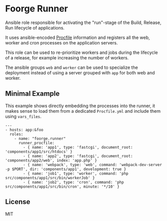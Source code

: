 Foorge Runner
=============

Ansible role responsible for activating the "run"-stage of the Build, Release, Run
lifecycle of applications.

It uses ansible-encoded
[Procfile](https://devcenter.heroku.com/articles/procfile) information and
registers all the web, worker and cron processes on the application servers.

This role can be used to re-prioritize workers and jobs during the lifecycle of
a release, for example increasing the number of workers.

The ansible groups ``web`` and ``worker`` can be used to specialize the
deployment instead of using a server grouped with ``app`` for both web and
worker.

Minimal Example
---------------

This example shows directly embedding the processes into the runner, it makes
sense to load them from a dedicated ``Procfile.yml`` and include them using
``vars_files``.

    ---
    - hosts: app:&foo
      roles:
        - name: "foorge.runner"
          runner_procfile:
            - { name: 'app1', type: 'fastcgi', document_root: 'components/app1/src/htdocs' }
            - { name: 'app2', type: 'fastcgi', document_root: 'components/app2/web', index: 'app.php' }
            - { name: 'webpack', type: 'web', command: 'webpack-dev-server -p $PORT', dir: 'components/app1', development: true }
            - { name: 'job1', type: 'worker', command: 'php src/components/app1/src/bin/workerJob' }
            - { name: 'job2', type: 'cron', command: 'php src/components/app1/src/bin/cron', minute: '*/10' }

License
-------

MIT
